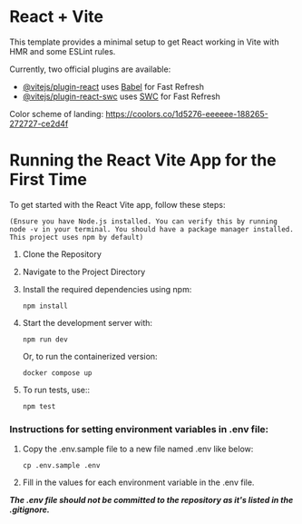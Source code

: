 # React + Vite

This template provides a minimal setup to get React working in Vite with HMR and some ESLint rules.

Currently, two official plugins are available:

- [@vitejs/plugin-react](https://github.com/vitejs/vite-plugin-react/blob/main/packages/plugin-react/README.md) uses [Babel](https://babeljs.io/) for Fast Refresh
- [@vitejs/plugin-react-swc](https://github.com/vitejs/vite-plugin-react-swc) uses [SWC](https://swc.rs/) for Fast Refresh



Color scheme of landing: https://coolors.co/1d5276-eeeeee-188265-272727-ce2d4f


# Running the React Vite App for the First Time

To get started with the React Vite app, follow these steps:
    
    (Ensure you have Node.js installed. You can verify this by running node -v in your terminal. You should have a package manager installed. This project uses npm by default)

1.  Clone the Repository

2.  Navigate to the Project Directory   

3.  Install the required dependencies using npm:

    ```npm install```

4.  Start the development server with:

    ```npm run dev```

    Or, to run the containerized version:
    
    ```docker compose up```
    
5.  To run tests, use::

    ```npm test```



### Instructions for setting environment variables in .env file:

1.  Copy the .env.sample file to a new file named .env like below:

    ```cp .env.sample .env```

2.  Fill in the values for each environment variable in the .env file.

***The .env file should not be committed to the repository as it's listed in the .gitignore.***
